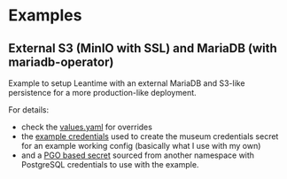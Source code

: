 # Examples

## External S3 (MinIO with SSL) and MariaDB (with mariadb-operator)

Example to setup Leantime with an external MariaDB and S3-like persistence for a more production-like deployment.

For details:

- check the [values.yaml](values.yaml) for overrides
- the [example credentials](museum-credentials.yaml) used to create the museum credentials secret for an example working config (basically what I use with my own)
- and a [PGO based secret](postgres-pguser-ente.yaml) sourced from another namespace with PostgreSQL credentials to use with the example.
